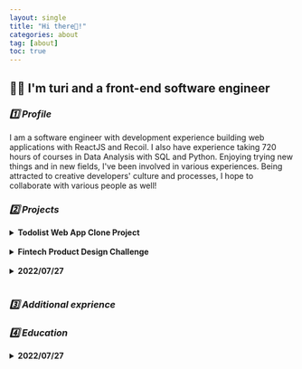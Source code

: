 ```yaml
---
layout: single
title: "Hi there👋!"
categories: about
tag: [about]
toc: true
---
```


## 👩‍💻 I'm turi and a front-end software engineer

### _1️⃣ Profile_

I am a software engineer with development experience building web applications with ReactJS and Recoil. I also have experience taking 720 hours of courses in Data Analysis with SQL and Python. Enjoying trying new things and in new fields, I've been involved in various experiences. Being attracted to creative developers' culture and processes, I hope to collaborate with various people as well!

### _2️⃣ Projects_

<details>
      <summary><b>Todolist Web App Clone Project</b></summary> 
      _December 2021 - Present_<br>
      - Developed front-end user experience using React JS, Recoil, Material UI, and REST APIs<br>
      - Built app with React and while managing State through Asynchronous Recoil Atom<br>
      - Analyzed the target application's structure to clone<br>

</details>
      
<br>

<details>
      <summary><b>Fintech Product Design Challenge</b></summary>
      _June 2021 - August 2021<br>
      - Designed an idea, showing investment information and the correlation between social network service analysis and stock price<br>
      - Had interviews with 10 target users and conducted paper research on 100 potential customers<br>
      - Selected final 15 teams and won $1,000 budget for Toaster service idea<br>

</details>

<br>

<details>
      <summary><b>2022/07/27</b></summary>
      <div markdown="1">       
      - test 
      - test
      
</details>

<br>

### _3️⃣ Additional exprience_

### _4️⃣ Education_

<details>
      <summary><b>2022/07/27</b></summary>
      <div markdown="1">       
      - test 
      - test
      
<br>
